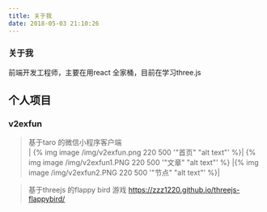 ```yaml
---
title: 关于我
date: 2018-05-03 21:10:26
---
```


>

### 关于我

前端开发工程师，主要在用react 全家桶，目前在学习three.js

## 个人项目 

### v2exfun
> 基于taro 的微信小程序客户端  
| {% img image /img/v2exfun.png 220 500 '"首页" "alt text"' %}| {% img image /img/v2exfun1.PNG 220 500 '"文章" "alt text"' %} |{% img image /img/v2exfun2.PNG 220 500 '"节点" "alt text"' %}|

> 基于threejs 的flappy bird 游戏
https://zzz1220.github.io/threejs-flappybird/